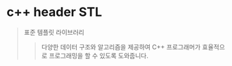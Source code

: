 # c++ header STL

> 표준 템플릿 라이브러리
>
> > 다양한 데이터 구조와 알고리즘을 제공하여 C++ 프로그래머가 효율적으로 프로그래밍을 할 수 있도록 도와줍니다.
